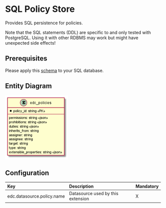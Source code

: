 # SQL Policy Store

Provides SQL persistence for policies.

Note that the SQL statements (DDL) are specific to and only tested with PostgreSQL. Using it with other RDBMS may work
but might have unexpected side effects!

## Prerequisites

Please apply this [schema](docs/schema.sql) to your SQL database.

## Entity Diagram

![ER Diagram](docs/er.png)
<!--
```plantuml
@startuml
entity edc_policydefinitions {
  * policy_id: string <<PK>>
  --
  * access_policy: string <<json>>
  * contract_policy: string <<json>>
  * selector_expression: string <<json>>
  * permissions: string <<json>>
  * prohibitions: string <<json>>
  * duties: string <<json>>
  * extensible_properties: string <<json>>
  * inherits_from: string
  * assigner: string
  * assignee: string
  * target: string
  * policy_type: string <<json>>
}
@enduml
```
-->

## Configuration

| Key                        | Description | Mandatory | 
|:---------------------------|:---|---|
| edc.datasource.policy.name | Datasource used by this extension | X |
